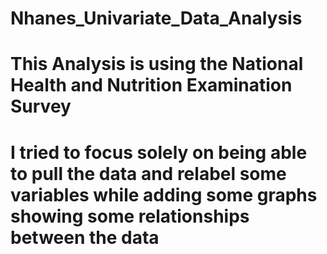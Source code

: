 # Nhanes_Univariate_Data_Analysis 

# This Analysis is using the National Health and Nutrition Examination Survey

# I tried to focus solely on being able to pull the data and relabel some variables while adding some graphs showing some relationships between the data
